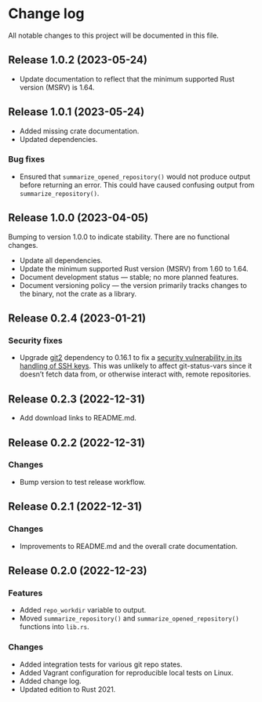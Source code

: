 # Change log

All notable changes to this project will be documented in this file.

## Release 1.0.2 (2023-05-24)

* Update documentation to reflect that the minimum supported Rust version
  (MSRV) is 1.64.

## Release 1.0.1 (2023-05-24)

* Added missing crate documentation.
* Updated dependencies.

### Bug fixes

* Ensured that `summarize_opened_repository()` would not produce output before
  returning an error. This could have caused confusing output from
  `summarize_repository()`.

## Release 1.0.0 (2023-04-05)

Bumping to version 1.0.0 to indicate stability. There are no functional changes.

* Update all dependencies.
* Update the minimum supported Rust version (MSRV) from 1.60 to 1.64.
* Document development status — stable; no more planned features.
* Document versioning policy — the version primarily tracks changes to the
  binary, not the crate as a library.

## Release 0.2.4 (2023-01-21)

### Security fixes

* Upgrade [git2] dependency to 0.16.1 to fix a [security vulnerability in its
  handling of SSH keys][GHSA-m4ch-rfv5-x5g3]. This was unlikely to affect
  git-status-vars since it doesn’t fetch data from, or otherwise interact with,
  remote repositories.

[git2]: https://crates.io/crates/git2
[GHSA-m4ch-rfv5-x5g3]: https://github.com/rust-lang/git2-rs/security/advisories/GHSA-m4ch-rfv5-x5g3

## Release 0.2.3 (2022-12-31)

* Add download links to README.md.

## Release 0.2.2 (2022-12-31)

### Changes

* Bump version to test release workflow.

## Release 0.2.1 (2022-12-31)

### Changes

* Improvements to README.md and the overall crate documentation.

## Release 0.2.0 (2022-12-23)

### Features

* Added `repo_workdir` variable to output.
* Moved `summarize_repository()` and `summarize_opened_repository()` functions
  into `lib.rs`.

### Changes

* Added integration tests for various git repo states.
* Added Vagrant configuration for reproducible local tests on Linux.
* Added change log.
* Updated edition to Rust 2021.
